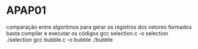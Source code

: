 # APAP01
comparação entre algoritmos
para gerar os registros dos vetores formados basta compilar e executar os códigos
gcc selection.c -o selection
./selection
gcc bubble.c -o bubble
./bubble

